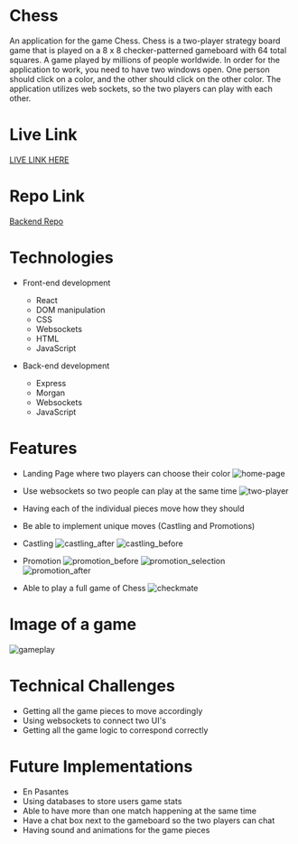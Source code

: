 # Chess
An application for the game Chess.  Chess is a two-player strategy board game that is played on a 8 x 8 checker-patterned gameboard with 64 total squares.  A game played by millions of people worldwide.  In order for the application to work, you need to have two windows open.  One person should click on a color, and the other should click on the other color.  The application utilizes web sockets, so the two players can play with each other.

# Live Link
<a href="https://powerful-mountain-20313.herokuapp.com/gameBoard">LIVE LINK HERE</a>

# Repo Link
<a href="https://github.com/rockyboyyang/chess-server">Backend Repo</a>

# Technologies
- Front-end development
    - React
    - DOM manipulation
    - CSS
    - Websockets
    - HTML
    - JavaScript
    
 - Back-end development
    - Express
    - Morgan
    - Websockets
    - JavaScript

 # Features
 - Landing Page where two players can choose their color
![home-page](src/images/splash.png)

 - Use websockets so two people can play at the same time
![two-player](src/images/splash.png)

 - Having each of the individual pieces move how they should

 - Be able to implement unique moves (Castling and Promotions)
 - Castling
![castling_after](src/images/castling_before.png)
![castling_before](src/images/after.png)

- Promotion
![promotion_before](src/images/promotion_before.png)
![promotion_selection](src/images/select_piece.png)
![promotion_after](src/images/promotion_after.png)

 - Able to play a full game of Chess
![checkmate](src/images/checkmate.png)

# Image of a game
![gameplay](src/images/gameplay.png)

# Technical Challenges
- Getting all the game pieces to move accordingly
- Using websockets to connect two UI's
- Getting all the game logic to correspond correctly

# Future Implementations
- En Pasantes
- Using databases to store users game stats
- Able to have more than one match happening at the same time
- Have a chat box next to the gameboard so the two players can chat
- Having sound and animations for the game pieces
